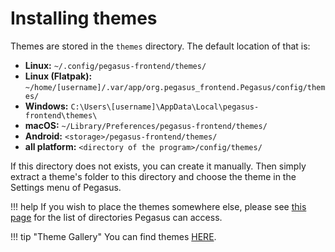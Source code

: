 # Installing themes

Themes are stored in the `themes` directory. The default location of that is:

- **Linux:** `~/.config/pegasus-frontend/themes/`
- **Linux (Flatpak):** `~/home/[username]/.var/app/org.pegasus_frontend.Pegasus/config/themes/`
- **Windows:** `C:\Users\[username]\AppData\Local\pegasus-frontend\themes\`
- **macOS:** `~/Library/Preferences/pegasus-frontend/themes/`
- **Android:** `<storage>/pegasus-frontend/themes/`
- **all platform:** `<directory of the program>/config/themes/`

If this directory does not exists, you can create it manually. Then simply extract a theme's folder to this directory and choose the theme in the Settings menu of Pegasus.

!!! help
    If you wish to place the themes somewhere else, please see [this page](config-dirs.md) for the list of directories Pegasus can access.

!!! tip "Theme Gallery"
    You can find themes [HERE](https://pegasus-frontend.org/tools/themes/).
